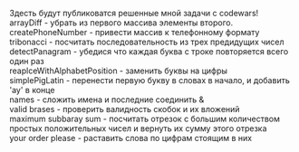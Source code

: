 Здесть будут публиковатся решенные мной задачи с codewars!  
arrayDiff - убрать из первого массива элементы второго.  
createPhoneNumber - привести массив к телефонному формату  
tribonacci - посчитать последовательность из трех предидущих чисел  
detectPanagram - убедися что каждая буква с троке повторяется всего один раз  
reaplceWithAlphabetPosition - заменить буквы на цифры  
simplePigLatin - перенести первую букву в словах в начало, и добавить 'ay' в конце  
names - сложить имена и последние соединить &  
valid brases - проверить валидность скобок и их вложений  
maximum subbaray sum - посчитать отрезок с большим количеством простых положительных чисел и вернуть их сумму этого отрезка  
your order please - раставить слова по цифрам стоящим в них  